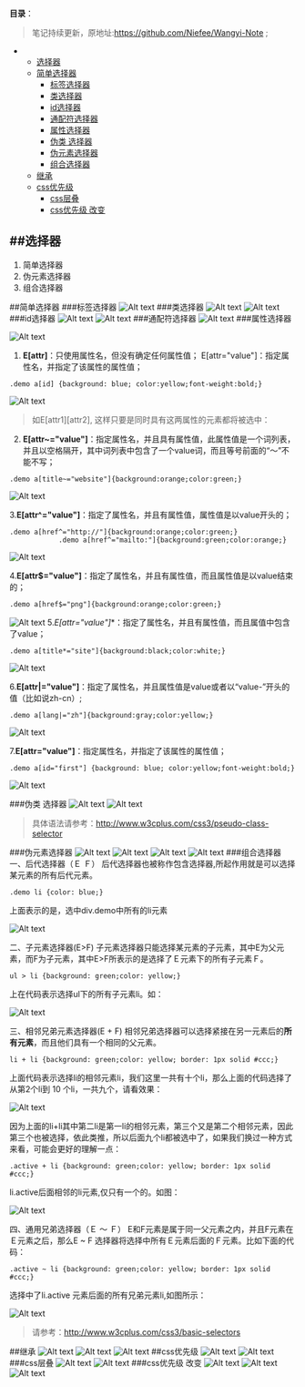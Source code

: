 **目录**：

>笔记持续更新，原地址:https://github.com/Niefee/Wangyi-Note ;


<ul>
<li><ul>
<li><a href="#选择器">选择器</a></li>
<li><a href="#简单选择器">简单选择器</a><ul>
<li><a href="#标签选择器">标签选择器</a></li>
<li><a href="#类选择器">类选择器</a></li>
<li><a href="#id选择器">id选择器</a></li>
<li><a href="#通配符选择器">通配符选择器</a></li>
<li><a href="#属性选择器">属性选择器</a></li>
<li><a href="#伪类-选择器">伪类 选择器</a></li>
<li><a href="#伪元素选择器">伪元素选择器</a></li>
<li><a href="#组合选择器">组合选择器</a></li>
</ul>
</li>
<li><a href="#继承">继承</a></li>
<li><a href="#css优先级">css优先级</a><ul>
<li><a href="#css层叠">css层叠</a></li>
<li><a href="#css优先级-改变">css优先级 改变</a></li>
</ul>
</li>
</ul>
</li>
</ul>

##选择器
----------

1. 简单选择器 
2. 伪元素选择器
3. 组合选择器

##简单选择器
###标签选择器
![Alt text](img/1433145440298.png)
###类选择器
![Alt text](img/1433145628844.png)
![Alt text](img/1433145658443.png)
###id选择器
![Alt text](img/1433145722132.png)
![Alt text](img/1433145733609.png)
###通配符选择器
![Alt text](img/1433145784353.png)
###属性选择器

![Alt text](img/1433148292146.png)

1. **E[attr]**：只使用属性名，但没有确定任何属性值；
 E[attr="value"]：指定属性名，并指定了该属性的属性值；
 ```
 .demo a[id] {background: blue; color:yellow;font-weight:bold;}
 ```
 ![Alt text](img/1433146719829.png)
 >如E[attr1][attr2], 这样只要是同时具有这两属性的元素都将被选中：

2. **E[attr~="value"]**：指定属性名，并且具有属性值，此属性值是一个词列表，并且以空格隔开，其中词列表中包含了一个value词，而且等号前面的“〜”不能不写；
```
.demo a[title~="website"]{background:orange;color:green;}
```
![Alt text](img/1433147706724.png)

 3.**E[attr^="value"]**：指定了属性名，并且有属性值，属性值是以value开头的；
```
.demo a[href^="http://"]{background:orange;color:green;}
			.demo a[href^="mailto:"]{background:green;color:orange;}
```
![Alt text](img/1433147901890.png)

4.**E[attr$="value"]**：指定了属性名，并且有属性值，而且属性值是以value结束的；

```
.demo a[href$="png"]{background:orange;color:green;}
```
![Alt text](img/1433147924207.png)
5.**E[attr*="value"]**：指定了属性名，并且有属性值，而且属值中包含了value；
```
.demo a[title*="site"]{background:black;color:white;}
```
![Alt text](img/1433147966946.png)

6.**E[attr|="value"]**：指定了属性名，并且属性值是value或者以“value-”开头的值（比如说zh-cn）;
```
.demo a[lang|="zh"]{background:gray;color:yellow;}
```
![Alt text](img/1433148011640.png)

7.**E[attr="value"]**：指定属性名，并指定了该属性的属性值；
```
.demo a[id="first"] {background: blue; color:yellow;font-weight:bold;}
```

![Alt text](img/1433148117798.png)


###伪类 选择器
![Alt text](img/1433148927363.png)
![Alt text](img/1433148985816.png)
>具体语法请参考：http://www.w3cplus.com/css3/pseudo-class-selector

###伪元素选择器
![Alt text](img/1433151692054.png)
![Alt text](img/1433151778274.png)
![Alt text](img/1433151797959.png)
![Alt text](img/1433151845121.png)
###组合选择器
一、后代选择器（Ｅ Ｆ）
后代选择器也被称作包含选择器,所起作用就是可以选择某元素的所有后代元素。
```
.demo li {color: blue;}
```
上面表示的是，选中div.demo中所有的li元素

![Alt text](img/1433175596303.png)

二、子元素选择器(E>F)
子元素选择器只能选择某元素的子元素，其中E为父元素，而F为子元素，其中E>F所表示的是选择了Ｅ元素下的所有子元素Ｆ。
```
ul > li {background: green;color: yellow;}
```
上在代码表示选择ul下的所有子元素li。如：

![Alt text](img/1433175656145.png)

三、相邻兄弟元素选择器(E + F)
相邻兄弟选择器可以选择紧接在另一元素后的**所有元素**，而且他们具有一个相同的父元素。
```
li + li {background: green;color: yellow; border: 1px solid #ccc;}
```
上面代码表示选择li的相邻元素li，我们这里一共有十个li，那么上面的代码选择了从第2个li到 10 个li，一共九个，请看效果：

![Alt text](img/1433175763917.png)

因为上面的li+li其中第二li是第一li的相邻元素，第三个又是第二个相邻元素，因此第三个也被选择，依此类推，所以后面九个li都被选中了，如果我们换过一种方式来看，可能会更好的理解一点：
```
.active + li {background: green;color: yellow; border: 1px solid #ccc;}
```
li.active后面相邻的li元素,仅只有一个的。如图：

![Alt text](img/1433176350858.png)


四、通用兄弟选择器（Ｅ 〜 Ｆ）
E和F元素是属于同一父元素之内，并且F元素在Ｅ元素之后，那么E ~ F 选择器将选择中所有Ｅ元素后面的Ｆ元素。比如下面的代码：
```
.active ~ li {background: green;color: yellow; border: 1px solid #ccc;}
```
选择中了li.active 元素后面的所有兄弟元素li,如图所示：

![Alt text](img/1433176749405.png)


>请参考：http://www.w3cplus.com/css3/basic-selectors

##继承
![Alt text](img/1433212436124.png)
![Alt text](img/1433212520452.png)
![Alt text](img/1433212535985.png)
##css优先级
![Alt text](img/1433212591841.png)
![Alt text](img/1433212633539.png)
###css层叠
![Alt text](img/1433212742487.png)
![Alt text](img/1433212807653.png)
###css优先级 改变
![Alt text](img/1433212852822.png)
![Alt text](img/1433212901791.png)
![Alt text](img/1433212927432.png)







